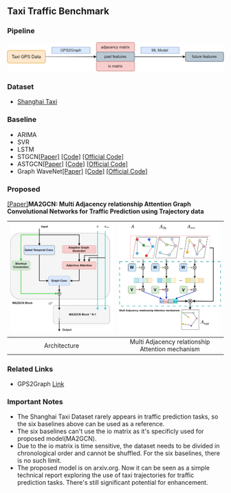 ## Taxi Traffic Benchmark

### Pipeline

<img decoding="async" src="./imgs/ttb_pipeline.png" width="" height="">

### Dataset

- [Shanghai Taxi](https://cse.hkust.edu.hk/scrg/)

### Baseline

- ARIMA
- SVR
- LSTM
- STGCN[[Paper]](https://arxiv.org/abs/1709.04875) [[Code]](./models/stgcn) [[Official Code]](https://github.com/hazdzz/STGCN)
- ASTGCN[[Paper]](https://ojs.aaai.org/index.php/AAAI/article/view/3881) [[Code]](./models/ASTGCN_r.py) [[Official Code]](https://github.com/guoshnBJTU/ASTGCN-r-pytorch)
- Graph WaveNet[[Paper]](https://arxiv.org/pdf/1906.00121) [[Code]](./models/graph_wavenet.py) [[Official Code]](https://github.com/nnzhan/Graph-WaveNet)

### Proposed

[[Paper]](https://arxiv.org/abs/2401.08727)**MA2GCN: Multi Adjacency relationship Attention Graph Convolutional
Networks for Traffic Prediction using Trajectory data**

| <img decoding="async" src="./imgs/arch.png" width="400" height=""> | <img decoding="async" src="./imgs/adj_attention.png" width="400" height=""> |
| :----------------------------------------------------------: | :----------------------------------------------------------: |
|                         Architecture                         |       Multi Adjacency relationship Attention mechanism       |

### Related Links

- GPS2Graph [Link](https://github.com/zachysun/Gps2graph)

### Important Notes

- The Shanghai Taxi Dataset rarely appears in traffic prediction tasks, so the six baselines above can be used as a reference.
- The six baselines can't use the io matrix as it's specificly used for proposed model(MA2GCN).
- Due to the io matrix is time sensitive, the dataset needs to be divided in chronological order and cannot be shuffled. For the six baselines, there is no such limit. 
- The proposed model is on arxiv.org. Now it can be seen as a simple technical report exploring the use of taxi trajectories for traffic prediction tasks. There's still significant potential for enhancement. 
